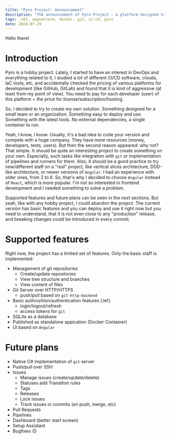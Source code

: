 ```yaml
---
title: "Pyro Project: Announcement"
description: "The announcement of Pyro Project - a platform designed to manage and collaborate on code, repositories, issues, and pull requests."
tags: .net, aspnetcore, docker, git, ci-cd, pyro
date: 2024-07-29
---
```


Hello there!

# Introduction

Pyro is a hobby project. Lately, I started to have an interest in DevOps and everything related to it, I studied a lot of different CI/CD software, clouds, IaC tools, etc, and accidentally checked the pricing of various platforms for development (like GitHub, GitLab) and found that it is kind of aggressive (at least from my point of view). You need to pay for each developer (user) of this platform + the price for license/subscription/hosting.

So, I decided to try to create my own solution. Something designed for a small team or an organization. Something easy to deploy and use. Something with the latest tools. No external dependencies, a single container to run.

Yeah, I know, I know. Usually, it's a bad idea to code your version and compete with a huge company. They have more resources (money, developers, tests, users). But then the second reason appeared: why not? That simple. It should be quite an interesting project to create something on your own. Especially, such tasks like integration with `git` or implementation of pipelines and runners for them. Also, it should be a good practice to try new/different staff on a "real" project, like vertical slices architecture, DDD-like architecture, or newer versions of `Angular`. I had an experience with older ones, from 2 to 6. So, that's why I decided to choose `Angular` instead of `React`, which is more popular. I'm not so interested in frontend development and I needed something to solve a problem.

Supported features and future plans can be seen in the next sections. But yeah, like with any hobby project, I could abandon the project. The current version has basic features and you can deploy and use it right now but you need to understand, that it is not even close to any "production" release, and breaking changes could be introduced in every commit.

# Supported features

Right now, the project has a limited set of features. Only the basic staff is implemented:

- Management of git repositories
  - Create/update repositories
  - View tree structure and branches
  - View content of files
- Git Server over HTTP/HTTPS
  - push/pull based on `git-http-backend`
- Basic authrozition/authentication features (`JWT`)
  - login/logout/refresh
  - access tokens for `git`
- SQLite as a database
- Published as standalone appication (Docker Container)
- UI based on `Angular`

# Future plans

- Native C# implementation of `git` server
- Push/pull over SSH
- Issues
  - Manage issues (create/update/delete)
  - Statuses add Transition rules
  - Tags
  - Releases
  - Lock issues
  - Track issues in commits (on push, merge, etc)
- Pull Requests
- Pipelines
- Dashboard (better start screen)
- Setup Assistant
- Bugfixes 🙃
